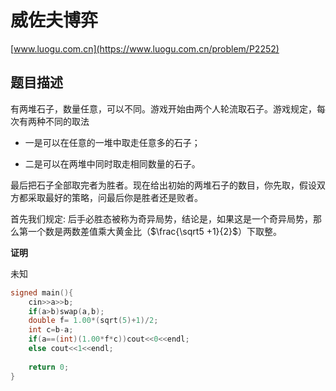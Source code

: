 # 威佐夫博弈

[www.luogu.com.cn](https://www.luogu.com.cn/problem/P2252)

## 题目描述

有两堆石子，数量任意，可以不同。游戏开始由两个人轮流取石子。游戏规定，每次有两种不同的取法

- 一是可以在任意的一堆中取走任意多的石子；

- 二是可以在两堆中同时取走相同数量的石子。

最后把石子全部取完者为胜者。现在给出初始的两堆石子的数目，你先取，假设双方都采取最好的策略，问最后你是胜者还是败者。



首先我们规定: 后手必胜态被称为奇异局势，结论是，如果这是一个奇异局势，那么第一个数是两数差值乘大黄金比（$\frac{\sqrt5 +1}{2}$）下取整。

**证明**

未知

```C++
signed main(){
	cin>>a>>b;
	if(a>b)swap(a,b);
	double f= 1.00*(sqrt(5)+1)/2;
	int c=b-a;
	if(a==(int)(1.00*f*c))cout<<0<<endl;
	else cout<<1<<endl;
	
	return 0;
}
```

